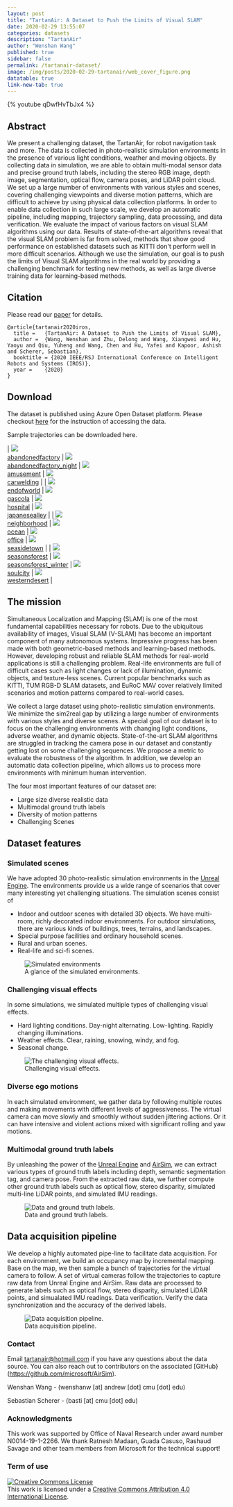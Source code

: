 ```yaml
---
layout: post
title: "TartanAir: A Dataset to Push the Limits of Visual SLAM"
date: 2020-02-29 13:55:07
categories: datasets
description: "TartanAir"
author: "Wenshan Wang"
published: true
sidebar: false
permalink: /tartanair-dataset/
image: /img/posts/2020-02-29-tartanair/web_cover_figure.png
datatable: true
link-new-tab: true
---
```


{% youtube qDwfHvTbJx4 %}

## Abstract ## 

We present a challenging dataset, the TartanAir, for robot navigation task and more. The data is collected in photo-realistic simulation environments in the presence of various light conditions, weather and moving objects. By collecting data in simulation, we are able to obtain multi-modal sensor data and precise ground truth labels, including the stereo RGB image, depth image, segmentation, optical flow, camera poses, and LiDAR point cloud. We set up a large number of environments with various styles and scenes, covering challenging viewpoints and diverse motion patterns, which are difficult to achieve by using physical data collection platforms. In order to enable data collection in such large scale, we develop an automatic pipeline, including mapping, trajectory sampling, data processing, and data verification. We evaluate the impact of various factors on visual SLAM algorithms using our data. Results of state-of-the-art algorithms reveal that the visual SLAM problem is far from solved, methods that show good performance on established datasets such as KITTI don't perform well in more difficult scenarios. Although we use the simulation, our goal is to push the limits of Visual SLAM algorithms in the real world by providing a challenging benchmark for testing new methods, as well as large diverse training data for learning-based methods. 

## Citation ## 

Please read our [paper](https://arxiv.org/abs/2003.14338) for details. 

```
@article{tartanair2020iros,
  title =   {TartanAir: A Dataset to Push the Limits of Visual SLAM},
  author =  {Wang, Wenshan and Zhu, Delong and Wang, Xiangwei and Hu, Yaoyu and Qiu, Yuheng and Wang, Chen and Hu, Yafei and Kapoor, Ashish and Scherer, Sebastian},
  booktitle = {2020 IEEE/RSJ International Conference on Intelligent Robots and Systems (IROS)},
  year =    {2020}
}
```

## Download

The dataset is published using Azure Open Dataset platform. Please checkout [here](https://github.com/castacks/tartanair_tools) for the instruction of accessing the data.  

Sample trajectories can be downloaded here. 

| <img src="/img/posts/2020-02-29-tartanair/abandonedfactory.gif" /> <br/> [abandonedfactory][abandonedfactory_sample] | <img src="/img/posts/2020-02-29-tartanair/abandonedfactory_night.gif" /> <br/> [abandonedfactory_night][abandonedfactory_night_sample] | <img src="/img/posts/2020-02-29-tartanair/amusement.gif" /> <br/> [amusement][amusement_sample] | <img src="/img/posts/2020-02-29-tartanair/carwelding.gif" /> <br/> [carwelding][carwelding_sample] | 
| <img src="/img/posts/2020-02-29-tartanair/endofworld.gif" /> <br/> [endofworld][endofworld_sample] | <img src="/img/posts/2020-02-29-tartanair/gascola.gif" /> <br/> [gascola][gascola_sample] |  <img src="/img/posts/2020-02-29-tartanair/hospital.gif" /> <br/> [hospital][hospital_sample] | <img src="/img/posts/2020-02-29-tartanair/jananesealley.gif" /> <br/> [japanesealley][japanesealley_sample] |
| <img src="/img/posts/2020-02-29-tartanair/neighborhood.gif" /> <br/> [neighborhood][neighborhood_sample] | <img src="/img/posts/2020-02-29-tartanair/ocean.gif" /> <br/> [ocean][ocean_sample] | <img src="/img/posts/2020-02-29-tartanair/office.gif" /> <br/> [office][office_sample] |  <img src="/img/posts/2020-02-29-tartanair/seasidetown.gif" /> <br/> [seasidetown][seasidetown_sample] |
| <img src="/img/posts/2020-02-29-tartanair/seasonsforest.gif" /> <br/> [seasonsforest][seasonsforest_sample] | <img src="/img/posts/2020-02-29-tartanair/seasonsforest_winter.gif" /> <br/> [seasonsforest_winter][seasonsforest_winter_sample] | <img src="/img/posts/2020-02-29-tartanair/soulcity.gif" /> <br/> [soulcity][soulcity_sample] | <img src="/img/posts/2020-02-29-tartanair/westerndesert.gif" /> <br/> [westerndesert][westerndesert_sample] |

<!-- <img src="/img/posts/2020-02-29-tartanair/hongkongalley.gif" /> <br/> [hongkongalley](http://dummy) --> 
<!-- <img src="/img/posts/2020-02-29-tartanair/house.gif" /> <br/> [house](http://dummy)  -->
<!-- <img src="/img/posts/2020-02-29-tartanair/oldtown.gif" /> <br/> [oldtown](http://dummy)  -->
<!-- <img src="/img/posts/2020-02-29-tartanair/slaughter.gif" /> <br/> [slaughter](http://dummy)  -->

[abandonedfactory_sample]: https://cmu.box.com/s/5ycmyx1q3vumesl0bozfze1a54ejwgmq
[abandonedfactory_night_sample]: https://cmu.box.com/s/zohqnu8mglwh4hw2zszxoqt69hc1pwha
[amusement_sample]: https://cmu.box.com/s/mn7z8dwr93wl23zngwi3q76kyq4dbkv7
[carwelding_sample]: https://cmu.box.com/s/qpoikn7owhhj2v718m8u9cdmpsqmuq14
[endofworld_sample]: https://cmu.box.com/s/jk2pihbq94eicvd0vr7hjme26bn1u2tt
[gascola_sample]: https://cmu.box.com/s/fxtytvvbbn0e2g9flhr2br1eiibj8dfs
[hospital_sample]: https://cmu.box.com/s/clj21v7ancdhxe6u87tp56b638e4rur0
[japanesealley_sample]: https://cmu.box.com/s/19aj7mob1s4912tmg36lotuiwgf0x5fh
[neighborhood_sample]: https://cmu.box.com/s/5trtb7f3ogjao33lgk6xu6t9y9nu79wg
[ocean_sample]: https://cmu.box.com/s/1egqcvrfqzg84ctpu81x2ww00y1xcpfv
[office_sample]: https://cmu.box.com/s/nem5fglri6fbfa0t5rm854l67q0fu0l9
[seasidetown_sample]: https://cmu.box.com/s/zzwyrrqm2ir2z0z75tqowpq91gny2sjk
[seasonsforest_sample]: https://cmu.box.com/s/nssib68sq3ilp0qy0r3zl347wtkophgb
[seasonsforest_winter_sample]: https://cmu.box.com/s/lwrzi0d338857qy79odarmsgtbp5j0qg
[soulcity_sample]: https://cmu.box.com/s/cusfpmiskrgn8l3h0t1hivwt81mcfdk9
[westerndesert_sample]: https://cmu.box.com/s/0dz8ybjgontw59k3g2s2l43b80hyk1u1

## The mission ##

Simultaneous Localization and Mapping (SLAM) is one of the most fundamental capabilities necessary for robots. Due to the ubiquitous availability of images, Visual SLAM (V-SLAM) has become an important component of many autonomous systems. Impressive progress has been made with both geometric-based methods and learning-based methods. However, developing robust and reliable SLAM methods for real-world applications is still a challenging problem. Real-life environments are full of difficult cases such as light changes or lack of illumination, dynamic objects, and texture-less scenes. Current popular benchmarks such as KITTI, TUM RGB-D SLAM datasets, and EuRoC MAV cover relatively limited scenarios and motion patterns compared to real-world cases. 

We collect a large dataset using photo-realistic simulation environments. We minimize the sim2real gap by utilizing a large number of environments with various styles and diverse scenes. A special goal of our dataset is to focus on the challenging environments with changing light conditions, adverse weather, and dynamic objects. State-of-the-art SLAM algorithms are struggled in tracking the camera pose in our dataset and constantly getting lost on some challenging sequences. We propose a metric to evaluate the robustness of the algorithm. In addition, we develop an automatic data collection pipeline, which allows us to process more environments with minimum human intervention. 

The four most important features of our dataset are: 

- Large size diverse realistic data
- Multimodal ground truth labels
- Diversity of motion patterns
- Challenging Scenes

<!-- <span style="color:red"> A youtube video should go here. </span> -->


## Dataset features ##

### Simulated scenes ###
We have adopted 30 photo-realistic simulation environments in the [Unreal Engine][UnrealEngine]. The environments provide us a wide range of scenarios that cover many interesting yet challenging situations. The simulation scenes consist of

[UnrealEngine]: https://www.unrealengine.com/

- Indoor and outdoor scenes with detailed 3D objects. We have multi-room, richly decorated indoor environments. For outdoor simulations, there are various kinds of buildings, trees, terrains, and landscapes.
- Special purpose facilities and ordinary household scenes.
- Rural and urban scenes.
- Real-life and sci-fi scenes.

<figure>
 <img src="/img/posts/2020-02-29-tartanair/environments.png" alt="Simulated environments" />
 <figcaption>
 A glance of the simulated environments.
 </figcaption>
</figure>

### Challenging visual effects ###
In some simulations, we simulated multiple types of challenging visual effects.

- Hard lighting conditions. Day-night alternating. Low-lighting. Rapidly changing illuminations.
- Weather effects. Clear, raining, snowing, windy, and fog.
- Seasonal change.

<figure>
 <img src="/img/posts/2020-02-29-tartanair/visual_effects.png" alt="The challenging visual effects." />
 <figcaption>
 Challenging visual effects.
 </figcaption>
</figure>

### Diverse ego motions ###

In each simulated environment, we gather data by following multiple routes and making movements with different levels of aggressiveness. The virtual camera can move slowly and smoothly without sudden jittering actions. Or it can have intensive and violent actions mixed with significant rolling and yaw motions.


### Multimodal ground truth labels ###

By unleashing the power of the [Unreal Engine][UnrealEngine] and [AirSim][AirSimSite], we can extract various types of ground truth labels including depth, semantic segmentation tag, and camera pose. From the extracted raw data, we further compute other ground truth labels such as optical flow, stereo disparity, simulated multi-line LiDAR points, and simulated IMU readings.

[AirSimSite]: https://github.com/microsoft/AirSim

<figure>
 <img src="/img/posts/2020-02-29-tartanair/multimodal_data_20200301.png" alt="Data and ground truth labels." />
 <figcaption>
 Data and ground truth labels.
 </figcaption>
</figure>

## Data acquisition pipeline ##

We develop a highly automated pipe-line to facilitate data acquisition. For each environment, we build an occupancy map by incremental mapping. Base on the map, we then sample a bunch of trajectories for the virtual camera to follow. A set of virtual cameras follow the trajectories to capture raw data from Unreal Engine and AirSim. Raw data are processed to generate labels such as optical flow, stereo disparity, simulated LiDAR points, and simualated IMU readings. Data verification. Verify the data synchronization and the accuracy of the derived labels.

<figure>
 <img src="/img/posts/2020-02-29-tartanair/pipeline_20200301.png" alt="Data acquisition pipeline." />
 <figcaption>
 Data acquisition pipeline.
 </figcaption>
</figure>

<!-- **<span style="color: #800000;">Please refer to the *Download* section below to download the dataset and the code.</span>**
 -->
### Contact

Email tartanair@hotmail.com if you have any questions about the data source. You can also reach out to contributors on the associated [GitHub}(https://github.com/microsoft/AirSim).

Wenshan Wang - (wenshanw [at] andrew [dot] cmu [dot] edu) 

Sebastian Scherer - (basti [at] cmu [dot] edu)

### Acknowledgments 

This work was supported by Office of Naval Research under award number N0014-19-1-2266. We thank Ratnesh Madaan, Guada Casuso, Rashaud Savage and other team members from Microsoft for the technical support! 

### Term of use

<a rel="license" href="http://creativecommons.org/licenses/by/4.0/"><img alt="Creative Commons License" style="border-width:0" src="https://i.creativecommons.org/l/by/4.0/80x15.png" /></a><br />This work is licensed under a <a rel="license" href="http://creativecommons.org/licenses/by/4.0/">Creative Commons Attribution 4.0 International License</a>.